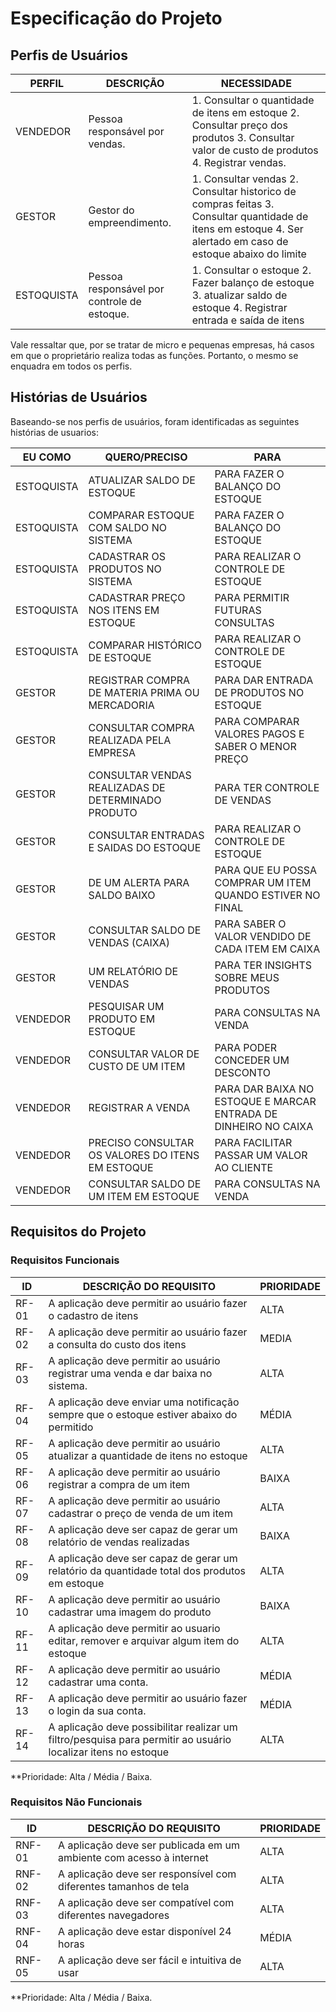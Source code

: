 # Especificação do Projeto

## Perfis de Usuários


| PERFIL     | DESCRIÇÃO                                   | NECESSIDADE                                                                                                                                                  |
|------------|---------------------------------------------|--------------------------------------------------------------------------------------------------------------------------------------------------------------|
| VENDEDOR   | Pessoa responsável por vendas.              | 1. Consultar o quantidade de itens em estoque 2. Consultar preço dos produtos 3. Consultar valor de custo de produtos 4. Registrar vendas.                      |
| GESTOR     | Gestor do empreendimento.                   | 1. Consultar vendas 2. Consultar historico de compras feitas 3. Consultar quantidade de itens em estoque 4. Ser alertado em caso de estoque abaixo do limite |
| ESTOQUISTA | Pessoa responsável por controle de estoque. | 1. Consultar o estoque 2. Fazer balanço de estoque 3. atualizar saldo de estoque 4. Registrar entrada e saída de itens                                       |

Vale ressaltar que, por se tratar de micro e pequenas empresas, há casos em que o proprietário realiza todas as funções. Portanto, o mesmo se enquadra em todos os perfis. 


## Histórias de Usuários

Baseando-se nos perfis de usuários, foram identificadas as seguintes histórias de usuarios:

| EU COMO    | QUERO/PRECISO                                       | PARA                                                            |
|------------|-----------------------------------------------------|-----------------------------------------------------------------|
| ESTOQUISTA | ATUALIZAR SALDO DE ESTOQUE                          | PARA FAZER O BALANÇO DO ESTOQUE                                 |
| ESTOQUISTA | COMPARAR ESTOQUE COM SALDO NO SISTEMA               | PARA FAZER O BALANÇO DO ESTOQUE                                 |
| ESTOQUISTA | CADASTRAR OS PRODUTOS NO SISTEMA                    | PARA REALIZAR O CONTROLE DE ESTOQUE                             |
| ESTOQUISTA | CADASTRAR PREÇO NOS ITENS EM ESTOQUE                | PARA PERMITIR FUTURAS CONSULTAS                                 |
| ESTOQUISTA | COMPARAR HISTÓRICO DE ESTOQUE                       | PARA REALIZAR O CONTROLE DE ESTOQUE                             |
| GESTOR     | REGISTRAR COMPRA DE MATERIA PRIMA OU MERCADORIA     | PARA DAR ENTRADA DE PRODUTOS NO ESTOQUE                         |
| GESTOR     | CONSULTAR COMPRA REALIZADA PELA EMPRESA             | PARA COMPARAR VALORES PAGOS E SABER O MENOR PREÇO               |
| GESTOR     | CONSULTAR VENDAS REALIZADAS DE DETERMINADO PRODUTO  | PARA TER CONTROLE DE VENDAS                                     |
| GESTOR     | CONSULTAR ENTRADAS E SAIDAS DO ESTOQUE              | PARA REALIZAR O CONTROLE DE ESTOQUE                             |
| GESTOR     | DE UM ALERTA PARA SALDO BAIXO                       | PARA QUE EU POSSA COMPRAR UM ITEM QUANDO ESTIVER NO FINAL       |
| GESTOR     | CONSULTAR SALDO DE VENDAS (CAIXA)                   | PARA SABER O VALOR VENDIDO DE CADA ITEM EM CAIXA                |
| GESTOR     | UM RELATÓRIO DE VENDAS                              | PARA TER INSIGHTS SOBRE MEUS PRODUTOS                           |
| VENDEDOR   | PESQUISAR UM PRODUTO EM ESTOQUE                     | PARA CONSULTAS NA VENDA                                         |
| VENDEDOR   | CONSULTAR VALOR DE CUSTO DE UM ITEM                 | PARA PODER CONCEDER UM DESCONTO                                 |
| VENDEDOR   | REGISTRAR A VENDA                                   | PARA DAR BAIXA NO ESTOQUE E MARCAR ENTRADA DE DINHEIRO NO CAIXA |
| VENDEDOR   | PRECISO CONSULTAR OS VALORES DO ITENS EM ESTOQUE    | PARA FACILITAR PASSAR UM VALOR AO CLIENTE                       |
| VENDEDOR   | CONSULTAR SALDO DE UM ITEM EM ESTOQUE               | PARA CONSULTAS NA VENDA                                         |


## Requisitos do Projeto

### Requisitos Funcionais

| ID    | DESCRIÇÃO DO REQUISITO                                                                                        | PRIORIDADE |
|-------|---------------------------------------------------------------------------------------------------------------|------------|
| RF-01 | A aplicação deve permitir ao usuário fazer o cadastro de itens                                                | ALTA       |
| RF-02 | A aplicação deve permitir ao usuário fazer a consulta do custo dos itens                                      | MEDIA      |
| RF-03 | A aplicação deve permitir ao usuário registrar uma venda e dar baixa no sistema.                              | ALTA       |
| RF-04 | A aplicação deve enviar uma notificação sempre que o estoque estiver abaixo do permitido                      | MÉDIA      |
| RF-05 | A aplicação deve permitir ao usuário atualizar a quantidade de itens no estoque                               | ALTA       |
| RF-06 | A aplicação deve permitir ao usuário registrar a compra de um item                                            | BAIXA      |
| RF-07 | A aplicação deve permitir ao usuário cadastrar o preço de venda de um item                                    | ALTA       |
| RF-08 | A aplicação deve ser capaz de gerar um relatório de vendas realizadas                                         | BAIXA      |
| RF-09 | A aplicação deve ser capaz de gerar um relatório da quantidade total dos produtos em estoque                  | ALTA       |
| RF-10 | A aplicação deve permitir ao usuário cadastrar uma imagem do produto                                          | BAIXA      |
| RF-11 | A aplicação deve permitir ao usuario editar, remover e arquivar algum item do estoque                         | ALTA       |
| RF-12 | A aplicação deve permitir ao usuário cadastrar uma conta.                                                     | MÉDIA      |
| RF-13 | A aplicação deve permitir ao usuário fazer o login da sua conta.                                              | MÉDIA      |
| RF-14 | A aplicação deve possibilitar realizar um filtro/pesquisa para permitir ao usuário localizar itens no estoque | ALTA       |

**Prioridade: Alta / Média / Baixa. 


### Requisitos Não Funcionais

| ID     | DESCRIÇÃO DO REQUISITO                                              | PRIORIDADE |
|--------|---------------------------------------------------------------------|------------|
| RNF-01 | A aplicação deve ser publicada em um ambiente com acesso à internet | ALTA       |
| RNF-02 | A aplicação deve ser responsível com diferentes tamanhos de tela    | ALTA       |
| RNF-03 | A aplicação deve ser compatível com diferentes navegadores          | ALTA       |
| RNF-04 | A aplicação deve estar disponível 24 horas                          | MÉDIA      |
| RNF-05 | A aplicação deve ser fácil e intuitiva de usar                      | ALTA       |

**Prioridade: Alta / Média / Baixa. 

